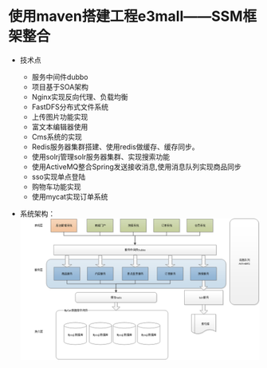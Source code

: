 # 使用maven搭建工程e3mall——SSM框架整合
* 技术点
  * 服务中间件dubbo
  * 项目基于SOA架构
  * Nginx实现反向代理、负载均衡
  * FastDFS分布式文件系统
  * 上传图片功能实现
  * 富文本编辑器使用
  * Cms系统的实现
  * Redis服务器集群搭建、使用redis做缓存、缓存同步。
  * 使用solrj管理solr服务器集群、实现搜索功能
  * 使用ActiveMQ整合Spring发送接收消息,使用消息队列实现商品同步
  * sso实现单点登陆
  * 购物车功能实现
  * 使用mycat实现订单系统

* 系统架构：
![e3mall-soa](https://github.com/swzhang/e3mall_SOA/raw/master/e3mall%E7%B3%BB%E7%BB%9F%E6%9E%B6%E6%9E%84.png)
